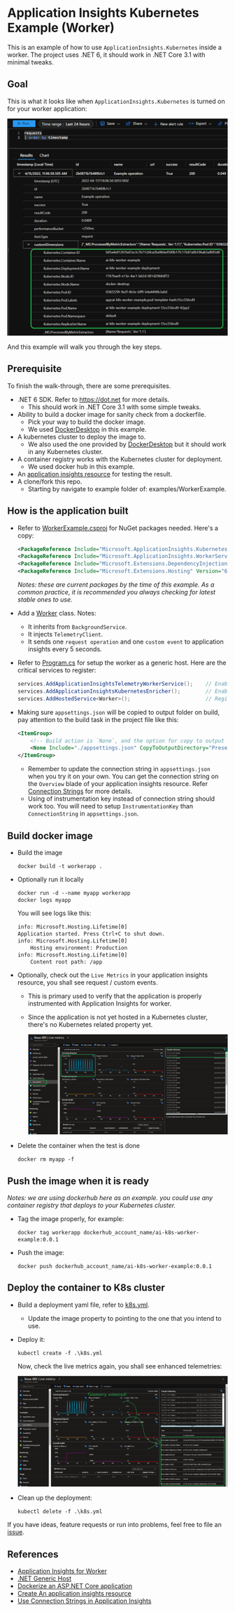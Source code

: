 # Application Insights Kubernetes Example (Worker)

This is an example of how to use `ApplicationInsights.Kubernetes` inside a worker. The project uses .NET 6, it should work in .NET Core 3.1 with minimal tweaks.

## Goal

This is what it looks like when `ApplicationInsights.Kubernetes` is turned on for your worker application:

![A image shows request telemetry with kubernetes properties](./images/RequestQuery.png)

And this example will walk you through the key steps.

## Prerequisite

To finish the walk-through, there are some prerequisites.

* .NET 6 SDK. Refer to <https://dot.net> for more details.
    * This should work in .NET Core 3.1 with some simple tweaks.
* Ability to build a docker image for sanity check from a dockerfile.
    * Pick your way to build the docker image.
    * We used [DockerDesktop](https://www.docker.com/products/docker-desktop/) in this example.
* A kubernetes cluster to deploy the image to.
    * We also used the one provided by [DockerDesktop](https://www.docker.com/products/docker-desktop/) but it should work in any Kubernetes cluster.
* A container registry works with the Kubernetes cluster for deployment.
    * We used docker hub in this example.
* An [application insights resource](https://docs.microsoft.com/en-us/azure/azure-monitor/app/create-new-resource) for testing the result.
* A clone/fork this repo.
    * Starting by navigate to example folder of: examples/WorkerExample.

## How is the application built

* Refer to [WorkerExample.csproj](./WorkerExample.csproj) for NuGet packages needed. Here's a copy:

    ```xml
    <PackageReference Include="Microsoft.ApplicationInsights.Kubernetes" Version="2.*" />
    <PackageReference Include="Microsoft.ApplicationInsights.WorkerService" Version="2.20.0" />
    <PackageReference Include="Microsoft.Extensions.DependencyInjection" Version="6.0.0" />
    <PackageReference Include="Microsoft.Extensions.Hosting" Version="6.0.1" />
    ```

    _Notes: these are current packages by the time of this example. As a common practice, it is recommended you always checking for latest stable ones to use._

* Add a [Worker](./Worker.cs) class. Notes:
    * It inherits from `BackgroundService`.
    * It injects `TelemetryClient`.
    * It sends one `request operation` and one `custom event` to application insights every 5 seconds.

* Refer to [Program.cs](./Program.cs) for setup the worker as a generic host. Here are the critical services to register:

    ```csharp
    services.AddApplicationInsightsTelemetryWorkerService();    // Enable Application Insights for workers.
    services.AddApplicationInsightsKubernetesEnricher();        // Enable Application Insights Kubernetes to enhance telemetries.
    services.AddHostedService<Worker>();                        // Register the background service of Worker.
    ```

* Making sure `appsettings.json` will be copied to output folder on build, pay attention to the build task in the project file like this:
    ```xml
    <ItemGroup>
        <!-- Build action is `None`, and the option for copy to output directory could be `Always` or `PreserveNewest` -->
        <None Include="./appsettings.json" CopyToOutputDirectory="PreserveNewest" />
    </ItemGroup>
    ```

    * Remember to update the connection string in `appsettings.json` when you try it on your own. You can get the connection string on the `Overview` blade of your application insights resource. Refer [Connection Strings](https://docs.microsoft.com/en-us/azure/azure-monitor/app/sdk-connection-string?tabs=net) for more details.
    * Using of instrumentation key instead of connection string should work too. You will need to setup `InstrumentationKey` than `ConnectionString` in `appsettings.json`.

## Build docker image

* Build the image

    ```shell
    docker build -t workerapp .
    ```

* Optionally run it locally

    ```shell
    docker run -d --name myapp workerapp
    docker logs myapp
    ```

    You will see logs like this:
    
    ```shell
    info: Microsoft.Hosting.Lifetime[0]
    Application started. Press Ctrl+C to shut down.
    info: Microsoft.Hosting.Lifetime[0]
        Hosting environment: Production
    info: Microsoft.Hosting.Lifetime[0]
        Content root path: /app
    ```

* Optionally, check out the `Live Metrics` in your application insights resource, you shall see request / custom events. 
    * This is primary used to verify that the application is properly instrumented with Application Insights for worker.
    * Since the application is not yet hosted in a Kubernetes cluster, there's no Kubernetes related property yet.

        ![A screenshot showing request and custom events in live metrics](./images/LiveMetrics.png)

* Delete the container when the test is done

    ```shell
    docker rm myapp -f
    ```

## Push the image when it is ready

_Notes: we are using dockerhub here as an example. you could use any container registry that deploys to your Kubernetes cluster._

* Tag the image properly, for example:
    ```shell
    docker tag workerapp dockerhub_account_name/ai-k8s-worker-example:0.0.1
    ```

* Push the image:

    ```shell
    docker push dockerhub_account_name/ai-k8s-worker-example:0.0.1
    ```

## Deploy the container to K8s cluster

* Build a deployment yaml file, refer to [k8s.yml](./k8s.yml).

    * Update the image property to pointing to the one that you intend to use.

* Deploy it:

    ```shell
    kubectl create -f .\k8s.yml
    ```

    Now, check the live metrics again, you shall see enhanced telemetries:

    ![A screenshot shows enhanced telemetries](./images/TelemetryEnhanced.png)

* Clean up the deployment:

    ```shell
    kubectl delete -f .\k8s.yml
    ```

If you have ideas, feature requests or run into problems, feel free to file an [issue](https://github.com/microsoft/ApplicationInsights-Kubernetes/issues).

## References

* [Application Insights for Worker](https://docs.microsoft.com/en-us/azure/azure-monitor/app/worker-service#using-application-insights-sdk-for-worker-services)
* [.NET Generic Host](https://docs.microsoft.com/en-us/dotnet/core/extensions/generic-host)
* [Dockerize an ASP.NET Core application](https://docs.docker.com/samples/dotnetcore/)
* [Create An application insights resource](https://docs.microsoft.com/en-us/azure/azure-monitor/app/create-new-resource)
* [Use Connection Strings in Application Insights](https://docs.microsoft.com/en-us/azure/azure-monitor/app/sdk-connection-string?tabs=net)